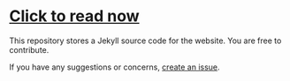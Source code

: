 # [Click to read now](http://monsquaztfc.github.io/TFC-Guide/)

This repository stores a Jekyll source code for the website. You are free to contribute.

If you have any suggestions or concerns, [create an issue](https://github.com/MonsquazTFC/TFC-Guide/issues/new).
